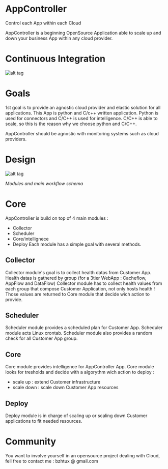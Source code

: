 # AppController
Control each App within each Cloud

AppController is a beginning OpenSource Application able to scale up and down your business App within any cloud provider.

# Continuous Integration
![alt tag](https://travis-ci.org/bzhtux/AppController.svg)

# Goals
1st goal is to provide an agnostic cloud provider and elastic solution for all applications.
This App is python and C/c++ written application. Python is used for connectors and C/C++ is used for intelligence.
C/C++ is able to scale, so this is the reason why we choose python and C/C++.

AppController should be agnostic with monitoring systems such as cloud providers.

# Design
![alt tag](https://raw.githubusercontent.com/bzhtux/bzhtux.github.io/master/statics/AC_Design_Modules.png)

*Modules and main workflow schema*

# Core
AppController is build on top of 4 main modules :
 * Collector
 * Scheduler
 * Core/intellignece
 * Deploy
Each module has a simple goal with several methods.

## Collector
Collector module's goal is to collect health datas from Customer App. Health datas is gathered by group (for a 3tier WebApp : Cacheflow, AppFlow and DataFlow)
Collector module has to collect health values from each group that compose Customer Application, not only hosts health !
Those values are returned to Core module that decide wich action to provide.

## Scheduler
Scheduler module provides a scheduled plan for Customer App. Scheduler module acts Linux crontab. Scheduler module also provides a random check for all Customer App group.

## Core
Core module provides intelligence for AppController App.
Core module looks for tresholds and decide with a algorythm wich action to deploy :

 * scale up : extend Customer infrastructure
 * scale down : scale down Customer App resources

## Deploy
Deploy module is in charge of scaling up or scaling down Customer applications to fit needed resources.


# Community
You want to involve yourself in an opensource project dealing with Cloud, fell free to contact me :
bzhtux @ gmail.com
